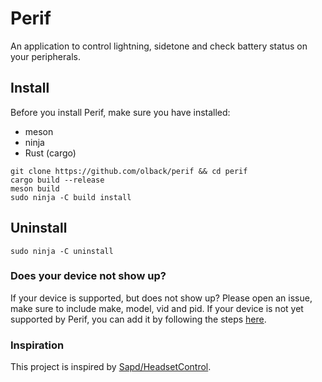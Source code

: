 # Perif

An application to control lightning, sidetone and check battery status on your peripherals.


## Install

Before you install Perif, make sure you have installed:
* meson
* ninja
* Rust (cargo)

```terminal
git clone https://github.com/olback/perif && cd perif
cargo build --release
meson build
sudo ninja -C build install
```


## Uninstall
```terminal
sudo ninja -C uninstall
```


### Does your device not show up?

If your device is supported, but does not show up? Please open an issue, make sure to include make, model, vid and pid. If your device is not yet supported by Perif, you can add it by following the steps [here](ADD_DEVICE.md).


### Inspiration

This project is inspired by [Sapd/HeadsetControl](https://github.com/Sapd/HeadsetControl).
